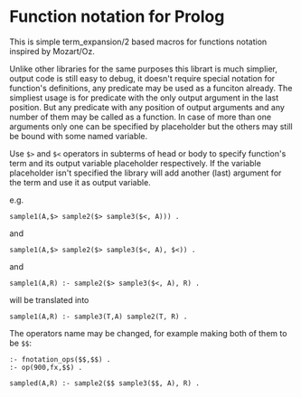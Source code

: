 Function notation for Prolog
=============================

This is simple term_expansion/2 based macros for functions notation inspired 
by Mozart/Oz.

Unlike other libraries for the same purposes this librart is much simplier, 
output code is still easy to debug, it doesn't require special notation for 
function's definitions, any predicate may be used as a funciton already. 
The simpliest usage is for predicate with the only output argument in the last 
position. But any predicate with any position of output arguments and any number 
of them may be called as a function. In case of more than one arguments only
one can be specified by placeholder but the others may still be bound with some
named variable.

Use `$>` and `$<` operators in subterms of head or body to specify function's 
term and its output variable placeholder respectively. If the variable 
placeholder isn't specified the library will add another (last) argument for 
the term and use it as output variable.

e.g.

    sample1(A,$> sample2($> sample3($<, A))) .

and 
    
    sample1(A,$> sample2($> sample3($<, A), $<)) .

and 

    sample1(A,R) :- sample2($> sample3($<, A), R) .

will be translated into 

    sample1(A,R) :- sample3(T,A) sample2(T, R) .

The operators name may be changed, for example making both of them to be `$$`:

    :- fnotation_ops($$,$$) .
    :- op(900,fx,$$) .

    sampled(A,R) :- sample2($$ sample3($$, A), R) .




